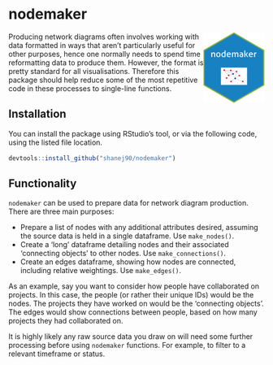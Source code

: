 
<!-- README.md is generated from README.Rmd. Please edit that file -->

# nodemaker

<!-- badges: start -->

<img src='man/figures/logo.png' align="right" height="139" />
<!-- badges: end -->

Producing network diagrams often involves working with data formatted in
ways that aren’t particularly useful for other purposes, hence one
normally needs to spend time reformatting data to produce them. However,
the format is pretty standard for all visualisations. Therefore this
package should help reduce some of the most repetitive code in these
processes to single-line functions.

## Installation

You can install the package using RStudio’s tool, or via the following
code, using the listed file location.

``` r
devtools::install_github("shanej90/nodemaker")
```

## Functionality

`nodemaker` can be used to prepare data for network diagram production.
There are three main purposes:

  - Prepare a list of nodes with any additional attributes desired,
    assuming the source data is held in a single dataframe. Use
    `make_nodes()`.
  - Create a ‘long’ dataframe detailing nodes and their associated
    ‘connecting objects’ to other nodes. Use `make_connections()`.
  - Create an edges dataframe, showing how nodes are connected,
    including relative weightings. Use `make_edges()`.

As an example, say you want to consider how people have collaborated on
projects. In this case, the people (or rather their unique IDs) would be
the nodes. The projects they have worked on would be the ‘connecting
objects’. The edges would show connections between people, based on how
many projects they had collaborated on.

It is highly likely any raw source data you draw on will need some
further processing before using `nodemaker` functions. For example, to
filter to a relevant timeframe or status.
